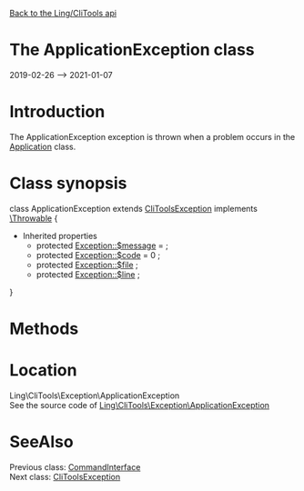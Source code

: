 [Back to the Ling/CliTools api](https://github.com/lingtalfi/CliTools/blob/master/doc/api/Ling/CliTools.md)



The ApplicationException class
================
2019-02-26 --> 2021-01-07






Introduction
============

The ApplicationException exception is thrown when a problem occurs in the [Application](https://github.com/lingtalfi/CliTools/blob/master/doc/api/Ling/CliTools/Program/Application.md) class.



Class synopsis
==============


class <span class="pl-k">ApplicationException</span> extends [CliToolsException](https://github.com/lingtalfi/CliTools/blob/master/doc/api/Ling/CliTools/Exception/CliToolsException.md) implements [\Throwable](http://php.net/manual/en/class.throwable.php) {

- Inherited properties
    - protected  [Exception::$message](#property-message) =  ;
    - protected  [Exception::$code](#property-code) = 0 ;
    - protected  [Exception::$file](#property-file) ;
    - protected  [Exception::$line](#property-line) ;

}






Methods
==============






Location
=============
Ling\CliTools\Exception\ApplicationException<br>
See the source code of [Ling\CliTools\Exception\ApplicationException](https://github.com/lingtalfi/CliTools/blob/master/Exception/ApplicationException.php)



SeeAlso
==============
Previous class: [CommandInterface](https://github.com/lingtalfi/CliTools/blob/master/doc/api/Ling/CliTools/Command/CommandInterface.md)<br>Next class: [CliToolsException](https://github.com/lingtalfi/CliTools/blob/master/doc/api/Ling/CliTools/Exception/CliToolsException.md)<br>
